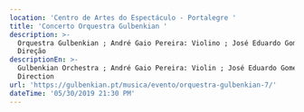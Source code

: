 ```yaml
---
location: 'Centro de Artes do Espectáculo - Portalegre '
title: 'Concerto Orquestra Gulbenkian '
description: >-
  Orquestra Gulbenkian ; André Gaio Pereira: Violino ; José Eduardo Gomes:
  Direção 
descriptionEn: >-
  Gulbenkian Orchestra ; André Gaio Pereira: Violin ; José Eduardo Gomes:
  Direction 
url: 'https://gulbenkian.pt/musica/evento/orquestra-gulbenkian-7/'
dateTime: '05/30/2019 21:30 PM'
---
```


